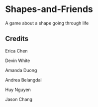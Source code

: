 # Shapes-and-Friends
A game about a shape going through life
## Credits

Erica Chen

Devin White

Amanda Duong

Andrea Belangdal

Huy Nguyen

Jason Chang
